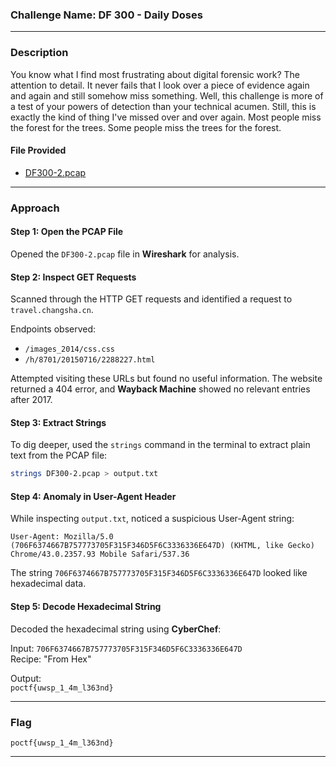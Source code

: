 ### **Challenge Name: DF 300 - Daily Doses**

---

### **Description**

You know what I find most frustrating about digital forensic work? The attention to detail. It never fails that I look over a piece of evidence again and again and still somehow miss something. Well, this challenge is more of a test of your powers of detection than your technical acumen. Still, this is exactly the kind of thing I've missed over and over again. Most people miss the forest for the trees. Some people miss the trees for the forest.

#### **File Provided**  
- [DF300-2.pcap](Resources/DF300-2.pcap)

---

### **Approach**

#### **Step 1: Open the PCAP File**
Opened the `DF300-2.pcap` file in **Wireshark** for analysis.

#### **Step 2: Inspect GET Requests**
Scanned through the HTTP GET requests and identified a request to `travel.changsha.cn`.

Endpoints observed:  
- `/images_2014/css.css`  
- `/h/8701/20150716/2288227.html`

Attempted visiting these URLs but found no useful information. The website returned a 404 error, and **Wayback Machine** showed no relevant entries after 2017.

#### **Step 3: Extract Strings**
To dig deeper, used the `strings` command in the terminal to extract plain text from the PCAP file:

```bash
strings DF300-2.pcap > output.txt
```

#### **Step 4: Anomaly in User-Agent Header**
While inspecting `output.txt`, noticed a suspicious User-Agent string:

```
User-Agent: Mozilla/5.0 (706F6374667B757773705F315F346D5F6C3336336E647D) (KHTML, like Gecko) Chrome/43.0.2357.93 Mobile Safari/537.36
```

The string `706F6374667B757773705F315F346D5F6C3336336E647D` looked like hexadecimal data.

#### **Step 5: Decode Hexadecimal String**
Decoded the hexadecimal string using **CyberChef**:

Input: `706F6374667B757773705F315F346D5F6C3336336E647D`  
Recipe: "From Hex"  

Output:  
`poctf{uwsp_1_4m_l363nd}`

---

### **Flag**

`poctf{uwsp_1_4m_l363nd}`

---